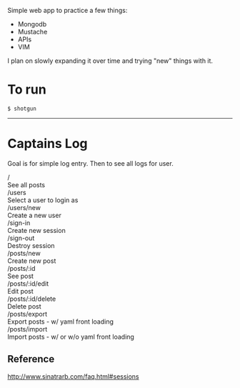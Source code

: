 Simple web app to practice a few things:

* Mongodb
* Mustache
* APIs
* VIM

I plan on slowly expanding it over time and trying "new" things with it.


# To run

~~~
$ shotgun
~~~

---

# Captains Log

Goal is for simple log entry. Then to see all logs for user.

/  
  See all posts  
/users  
  Select a user to login as  
/users/new  
  Create a new user  
/sign-in  
  Create new session  
/sign-out  
  Destroy session  
/posts/new  
  Create new post  
/posts/:id  
  See post  
/posts/:id/edit  
  Edit post  
/posts/:id/delete  
  Delete post  
/posts/export  
  Export posts - w/ yaml front loading  
/posts/import  
  Import posts - w/ or w/o yaml front loading  

## Reference

http://www.sinatrarb.com/faq.html#sessions
